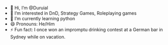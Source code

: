 - 👋 Hi, I’m @Duruial
- 👀 I’m interested in DnD, Strategy Games, Roleplaying games
- 🌱 I’m currently learning python
- 😄 Pronouns: He/Him
- ⚡ Fun fact: I once won an impromptu drinking contest at a German bar in Sydney while on vacation.

<!---
Duruial/Duruial is a ✨ special ✨ repository because its `README.md` (this file) appears on your GitHub profile.
You can click the Preview link to take a look at your changes.
--->
